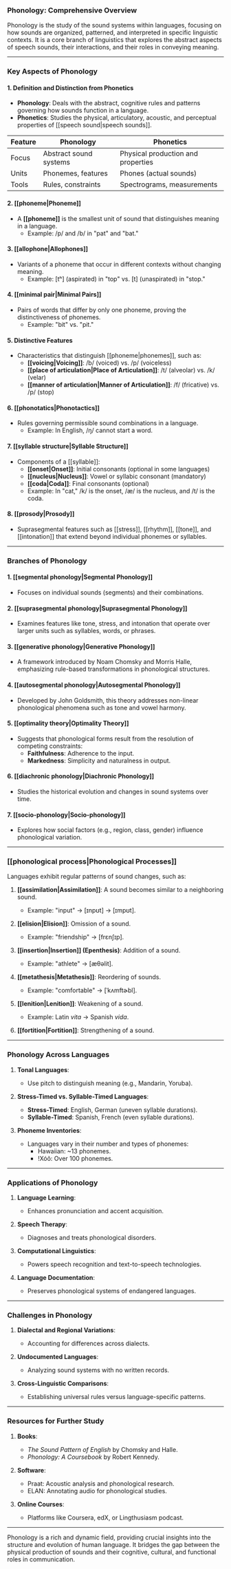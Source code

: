 ### **Phonology: Comprehensive Overview**

Phonology is the study of the sound systems within languages, focusing on how sounds are organized, patterned, and interpreted in specific linguistic contexts. It is a core branch of linguistics that explores the abstract aspects of speech sounds, their interactions, and their roles in conveying meaning.

---

### **Key Aspects of Phonology**

#### **1. Definition and Distinction from Phonetics**

- **Phonology**: Deals with the abstract, cognitive rules and patterns governing how sounds function in a language.
- **Phonetics**: Studies the physical, articulatory, acoustic, and perceptual properties of [[speech sound|speech sounds]].

| Feature | Phonology              | Phonetics                          |
| ------- | ---------------------- | ---------------------------------- |
| Focus   | Abstract sound systems | Physical production and properties |
| Units   | Phonemes, features     | Phones (actual sounds)             |
| Tools   | Rules, constraints     | Spectrograms, measurements         |

#### **2. [[phoneme|Phoneme]]**

- A **[[phoneme]]** is the smallest unit of sound that distinguishes meaning in a language.
    - Example: /p/ and /b/ in "pat" and "bat."

#### **3. [[allophone|Allophones]]**

- Variants of a phoneme that occur in different contexts without changing meaning.
    - Example: \[tʰ] (aspirated) in "top" vs. \[t] (unaspirated) in "stop."

#### **4. [[minimal pair|Minimal Pairs]]**

- Pairs of words that differ by only one phoneme, proving the distinctiveness of phonemes.
    - Example: "bit" vs. "pit."

#### **5. Distinctive Features**

- Characteristics that distinguish [[phoneme|phonemes]], such as:
    - **[[voicing|Voicing]]**: /b/ (voiced) vs. /p/ (voiceless)
    - **[[place of articulation|Place of Articulation]]**: /t/ (alveolar) vs. /k/ (velar)
    - **[[manner of articulation|Manner of Articulation]]**: /f/ (fricative) vs. /p/ (stop)

#### **6. [[phonotatics|Phonotactics]]**

- Rules governing permissible sound combinations in a language.
    - Example: In English, /ŋ/ cannot start a word.

#### **7. [[syllable structure|Syllable Structure]]**

- Components of a [[syllable]]:
    - **[[onset|Onset]]**: Initial consonants (optional in some languages)
    - **[[nucleus|Nucleus]]**: Vowel or syllabic consonant (mandatory)
    - **[[coda|Coda]]**: Final consonants (optional)
    - Example: In "cat," /k/ is the onset, /æ/ is the nucleus, and /t/ is the coda.

#### **8. [[prosody|Prosody]]**

- Suprasegmental features such as [[stress]], [[rhythm]], [[tone]], and [[intonation]] that extend beyond individual phonemes or syllables.

---

### **Branches of Phonology**

#### **1. [[segmental phonology|Segmental Phonology]]**

- Focuses on individual sounds (segments) and their combinations.

#### **2. [[suprasegmental phonology|Suprasegmental Phonology]]**

- Examines features like tone, stress, and intonation that operate over larger units such as syllables, words, or phrases.

#### **3. [[generative phonology|Generative Phonology]]**

- A framework introduced by Noam Chomsky and Morris Halle, emphasizing rule-based transformations in phonological structures.

#### **4. [[autosegmental phonology|Autosegmental Phonology]]**

- Developed by John Goldsmith, this theory addresses non-linear phonological phenomena such as tone and vowel harmony.

#### **5. [[optimality theory|Optimality Theory]]**

- Suggests that phonological forms result from the resolution of competing constraints:
    - **Faithfulness**: Adherence to the input.
    - **Markedness**: Simplicity and naturalness in output.

#### **6. [[diachronic phonology|Diachronic Phonology]]**

- Studies the historical evolution and changes in sound systems over time.

#### **7. [[socio-phonology|Socio-phonology]]**

- Explores how social factors (e.g., region, class, gender) influence phonological variation.

---

### **[[phonological process|Phonological Processes]]**

Languages exhibit regular patterns of sound changes, such as:

1. **[[assimilation|Assimilation]]**: A sound becomes similar to a neighboring sound.
    
    - Example: "input" → \[ɪnpʊt] → \[ɪmpʊt].
2. **[[elision|Elision]]**: Omission of a sound.
    
    - Example: "friendship" → \[frɛnʃɪp].
3. **[[insertion|Insertion]] (Epenthesis)**: Addition of a sound.
    
    - Example: "athlete" → \[æθəlit].
4. **[[metathesis|Metathesis]]**: Reordering of sounds.
    
    - Example: "comfortable" → \[ˈkʌmftɚbl].
5. **[[lenition|Lenition]]**: Weakening of a sound.
    
    - Example: Latin _vita_ → Spanish _vida_.
6. **[[fortition|Fortition]]**: Strengthening of a sound.
    

---

### **Phonology Across Languages**

1. **Tonal Languages**:
    
    - Use pitch to distinguish meaning (e.g., Mandarin, Yoruba).
2. **Stress-Timed vs. Syllable-Timed Languages**:
    
    - **Stress-Timed**: English, German (uneven syllable durations).
    - **Syllable-Timed**: Spanish, French (even syllable durations).
3. **Phoneme Inventories**:
    
    - Languages vary in their number and types of phonemes:
        - Hawaiian: ~13 phonemes.
        - !Xóõ: Over 100 phonemes.

---

### **Applications of Phonology**

1. **Language Learning**:
    
    - Enhances pronunciation and accent acquisition.
2. **Speech Therapy**:
    
    - Diagnoses and treats phonological disorders.
3. **Computational Linguistics**:
    
    - Powers speech recognition and text-to-speech technologies.
4. **Language Documentation**:
    
    - Preserves phonological systems of endangered languages.

---

### **Challenges in Phonology**

1. **Dialectal and Regional Variations**:
    
    - Accounting for differences across dialects.
2. **Undocumented Languages**:
    
    - Analyzing sound systems with no written records.
3. **Cross-Linguistic Comparisons**:
    
    - Establishing universal rules versus language-specific patterns.

---

### **Resources for Further Study**

1. **Books**:
    
    - _The Sound Pattern of English_ by Chomsky and Halle.
    - _Phonology: A Coursebook_ by Robert Kennedy.
2. **Software**:
    
    - Praat: Acoustic analysis and phonological research.
    - ELAN: Annotating audio for phonological studies.
3. **Online Courses**:
    
    - Platforms like Coursera, edX, or Lingthusiasm podcast.

---

Phonology is a rich and dynamic field, providing crucial insights into the structure and evolution of human language. It bridges the gap between the physical production of sounds and their cognitive, cultural, and functional roles in communication.
